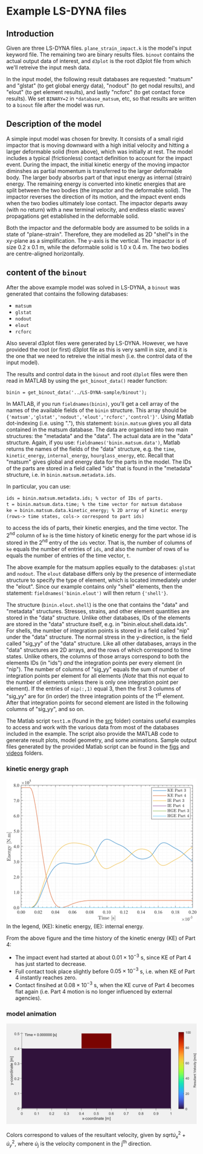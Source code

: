 # Example LS-DYNA files
## Introduction
Given are three LS-DYNA files. `plane_strain_impact.k` is the model's input keyword file. The remaining two are binary results files.
`binout` contains the actual output data of interest, and `d3plot` is the root d3plot file from which we'll retreive the input mesh data.

In the input model, the following result databases are requested: "matsum" and "glstat" (to get global energy data), "nodout" 
(to get nodal results), and "elout" (to get element results), and lastly "ncforc" (to get contact force results). We set `BINARY=2` in `*database_matsum`, etc, so that results 
are written to a `binout` file after the model was run. 

## Description of the model
A simple input model was chosen for brevity. It consists of a small rigid impactor that is moving downward with a high initial velocity and hitting
a larger deformable solid (from above), which was initially at rest. The model includes a typical (frictionless) contact definition to account for the impact event. 
During the impact, the initial kinetic energy of the moving impactor diminshes as partial momentum is transferred to the larger deformable body. The 
larger body absorbs part of that input energy as internal (strain) energy. The remaining energy is converted into kinetic energies that are split between
the two bodies (the impactor and the deformable solid). The impactor reverses the direction of its motion, and the impact event ends when the two bodies
ultimately lose contact. The impactor departs away (with no return) with a new terminal velocity, and endless elastic waves' propagations get established
in the deformable solid.   

Both the impactor and the deformable body are assumed to be solids in a state of "plane-strain". Therefore, they are modelled as 2D "shell"s in the xy-plane as
a simplification. The y-axis is the vertical. The impactor is of size 0.2 x 0.1 m, while the deformable solid is 1.0 x 0.4 m. The two bodies are centre-aligned horizontally.


## content of the `binout`
After the above example model was solved in LS-DYNA, a `binout` was generated that contains the following databases:
+ `matsum`
+ `glstat` 
+ `nodout`
+ `elout`
+ `rcforc`

Also several d3plot files were generated by LS-DYNA. However, we have provided the root (or first) d3plot file as this is very samll in size, and it is the one
that we need to retreive the initial mesh (i.e. the control data of the input model).  

The results and control data in the `binout` and root `d3plot` files were then read in MATLAB by using the `get_binout_data()` reader function:
```
binin = get_binout_data('../LS-DYNA-sample/binout');
```

In MATLAB, if you run `fieldnames(binin)`, you'll get a cell array of the names of the available fields of the `binin` structure. This array should be 
`{'matsum','glstat','nodout','elout','rcforc','control'}'`. Using Matlab dot-indexing (i.e. using "."), this statement: `binin.matsum` gives you all data contained 
in the matsum database. The data are organised into two main structures: the "metadata" and the "data". The actual data are in the "data" structure. Again, 
if you use: `fieldnames('binin.matsum.data')`, Matlab returns the names of the fields of the "data" structure, e.g. 
the `time`, `kinetic_energy`, `internal_energy`, `hourglass_energy`, etc. Recall that "matsum" gives global and energy data for the parts in the model. The IDs of the parts are stored in a field called "ids" that is found in the "metadata" structure, i.e. in `binin.matsum.metadata.ids`.

In particular, you can use:
```
ids = binin.matsum.metadata.ids; % vector of IDs of parts. 
t = binin.matsum.data.time; % the time vector for matsum database
ke = binin.matsum.data.kinetic_energy; % 2D array of kinetic energy (rows-> time states, cols-> correspond to part ids)
```

to access the ids of parts, their kinetic energies, and the time vector. The 2<sup>nd</sup> column of `ke` is the time history of kinetic energy for the part
whose id is stored in the 2<sup>nd</sup> entry of the `ids` vector. That is, the number of columns of `ke` equals the number of entries of `ids`, and also the number of rows of `ke` equals the number of entries of the time vector, `t`. 


The above example for the matsum applies equally to the databases: `glstat` and `nodout`. The `elout` database differs only by the presence of intermediate
structure to specify the type of element, which is located immediately under the "elout". Since our example contains only "shell" elements, then the statement:
`fieldnames('binin.elout')` will then return `{'shell'}`. 

The structure (`binin.elout.shell`) is the one that contains the "data" and "metadata" structures. Stresses, 
strains, and other element quantities are stored in the "data" structure. Unlike other databases, IDs of the elements are stored in the "data" structure itself, e.g. in 
"binin.elout.shell.data.ids". For shells, the number of integration points is stored in a field called "nip" under the "data" structure. The normal stress in the y-direction, is the field called "sig_yy" of the "data" structure. Like all other databases, arrays in the "data" structures are 2D arrays, and the rows of which correspond to time states. Unlike others, the columns of those arrays correspond to both the elements IDs (in "ids") _and_ the integration points per every element (in "nip"). The number of columns of "sig_yy" equals the sum of number of integration points per element for all elements (*Note* that this not equal to the number of elements unless there is only one integration point per element). If the entries of `nip(:,1)` equal 3, then the first 3 columns of "sig_yy" are for (in order) the three integration points of the 1<sup>st</sup> element. After that integration points for second element are listed in the following columns of "sig_yy", and so on. 


The Matlab script `test1.m` (found in the [src](../src/) folder) contains useful examples to access and work with the various data from most of the databases included in the 
example. The script also provide the MATLAB code to generate result plots, model geometry, and some animations. Sample output files generated by the provided 
Matlab script can be found in the [figs](../figs/) and [videos](../videos/) folders.

### kinetic energy graph
![Energies plot](../figs/energies.svg) 
In the legend, (KE): kinetic energy, (IE): internal energy.

From the above figure and the time history of the kinetic energy (KE) of Part 4:
+ The impact event had started at about $0.01\times10^{-3}$ s, since KE of Part 4 has just started to decrease. 
+ Full contact took place slightly before $0.05\times10^{-3}$ s, i.e. when KE of Part 4 instantly reaches zero.
+ Contact finsihed at $0.08\times10^{-3}$ s, when the KE curve of Part 4 becomes flat again (i.e. Part 4 motion is no longer influenced by external agencies).


### model animation
![animation of small impactor hitting a stand-still large body](../videos/impact_color_resultant_vel.gif)

Colors correspond to values of the resultant velocity, given by $sqrt{\dot{u}_x^2 +\dot{u}_y^2}$, where $\dot{u}_j$ is the velocity component in the j<sup>th</sup> direction. 






  